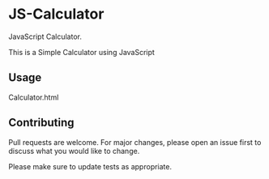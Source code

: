 # JS-Calculator
JavaScript Calculator.

This is a Simple Calculator using JavaScript

## Usage
Calculator.html

## Contributing
Pull requests are welcome. For major changes, please open an issue first to discuss what you would like to change.

Please make sure to update tests as appropriate.
